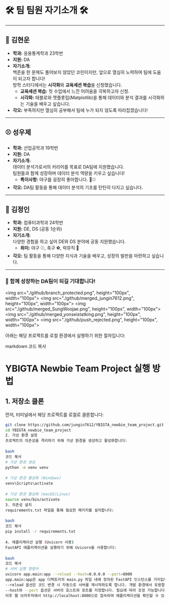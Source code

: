 # 🛠️ 팀 팀원 자기소개 🛠️

---

## 🐍 김현운  
- **학과:** 응용통계학과 23학번  
- **지원:** DA  
- **자기소개:**  
  백준을 한 문제도 풀어보지 않았던 코린이지만, 앞으로 열심히 노력하여 팀에 도움이 되고자 합니다!  
  방학 스터디에서는 **시각화**와 **교육세션 복습**을 신청했습니다.  
  - **교육세션 복습:** 첫 수업에서 느낀 어려움을 극복하고자 신청.  
  - **시각화:** 태블로와 맷플롯립(Matplotlib)을 통해 데이터와 분석 결과를 시각화하는 기술을 배우고 싶습니다.  
- **각오:** 부족하지만 열심히 공부해서 팀에 누가 되지 않도록 따라잡겠습니다!

---

## ⚾ 성우제  
- **학과:** 산업공학과 19학번  
- **지원:** DA  
- **자기소개:**  
  데이터 분석가로서의 커리어를 목표로 DA팀에 지원했습니다.  
  팀원들과 함께 성장하며 데이터 분석 역량을 키우고 싶습니다!  
  - **특이사항:** 야구를 굉장히 좋아합니다. 🧢⚾  
- **각오:** DA팀 활동을 통해 데이터 분석의 기초를 탄탄히 다지고 싶습니다.

---

## 🎸 김정인  
- **학과:** 컴퓨터과학과 24학번  
- **지원:** DE, DS (공동 1순위)  
- **자기소개:**  
  다양한 경험을 하고 싶어 DE와 DS 분야에 공동 지원했습니다.  
  - **취미:** 야구 ⚾, 축구 ⚽, 락뮤직 🎵  
- **각오:** 팀 활동을 통해 다양한 지식과 기술을 배우고, 성장의 발판을 마련하고 싶습니다.

---

### 🙌 함께 성장하는 DA팀이 되길 기대합니다!

<img src="./github/branch_protected.png", height="100px", width="100px">
<img src="./github/merged_jungin7612.png", height="100px", width="100px">
<img src="./github/merged_SungWoojae.png", height="100px", width="100px">
<img src="./github/merged_yonseistatking.png", height="100px", width="100px">
<img src="./github/push_rejected.png", height="100px", width="100px">

아래는 해당 프로젝트를 로컬 환경에서 실행하기 위한 절차입니다:

markdown
코드 복사
# YBIGTA Newbie Team Project 실행 방법

## 1. 저장소 클론

먼저, 터미널에서 해당 프로젝트를 로컬로 클론합니다:

```bash
git clone https://github.com/jungin7612/YBIGTA_newbie_team_project.git
cd YBIGTA_newbie_team_project
2. 가상 환경 설정
프로젝트의 의존성을 격리하기 위해 가상 환경을 생성하고 활성화합니다:

bash
코드 복사
# 가상 환경 생성
python -m venv venv

# 가상 환경 활성화 (Windows)
venv\Scripts\activate

# 가상 환경 활성화 (macOS/Linux)
source venv/bin/activate
3. 의존성 설치
requirements.txt 파일을 통해 필요한 패키지를 설치합니다:

bash
코드 복사
pip install -r requirements.txt

4. 애플리케이션 실행 (Uvicorn 사용)
FastAPI 애플리케이션을 실행하기 위해 Uvicorn을 사용합니다:

bash
코드 복사
# 서버 실행 명령어
uvicorn app.main:app --reload --host=0.0.0.0 --port=8000
app.main:app은 app 디렉토리의 main.py 파일 내에 정의된 FastAPI 인스턴스를 가리킵니다. 프로젝트 구조에 따라 경로를 조정해야 할 수 있습니다.
--reload 옵션은 코드 변경 시 자동으로 서버를 재시작하도록 합니다. 개발 환경에서 유용합니다.
--host와 --port 옵션은 서버의 호스트와 포트를 지정합니다. 필요에 따라 조정 가능합니다.
이후 웹 브라우저에서 http://localhost:8000으로 접속하여 애플리케이션을 확인할 수 있습니다.